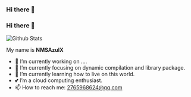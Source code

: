 ### Hi there 👋

<!--
**NMSAzulX/NMSAzulX** is a ✨ _special_ ✨ repository because its `README.md` (this file) appears on your GitHub profile.

Here are some ideas to get you started:

- 🔭 I’m currently working on Beijing
- 🌱 I’m currently learning ...
- 👯 I’m looking to collaborate on ...
- 🤔 I’m looking for help with ...
- 💬 Ask me about ...
- 📫 How to reach me: ...
- 😄 Pronouns: ...
- ⚡ Fun fact: ...
-->
### Hi there 👋

![Github Stats](https://github-readme-stats.vercel.app/api?username=NMSAzulX&show_icons=true)

My name is **NMSAzulX**

- 🔭 I’m currently working on ....
- 🖖 I’m currently focusing on dynamic compilation and library package.
- 🌱 I’m currently learning how to live on this world.
- 💕 I’m a cloud computing enthusiast.
- 📫 How to reach me: 2765968624@qq.com
